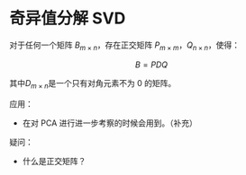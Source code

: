 # 奇异值分解 SVD


对于任何一个矩阵 $B_{m\times n}$，存在正交矩阵 $P_{m\times m}$，$Q_{n\times n}$，使得：

$$B=PDQ$$

其中$D_{m\times n}$是一个只有对角元素不为 0 的矩阵。


应用：

- 在对 PCA 进行进一步考察的时候会用到。（补充）

疑问：

- 什么是正交矩阵？

